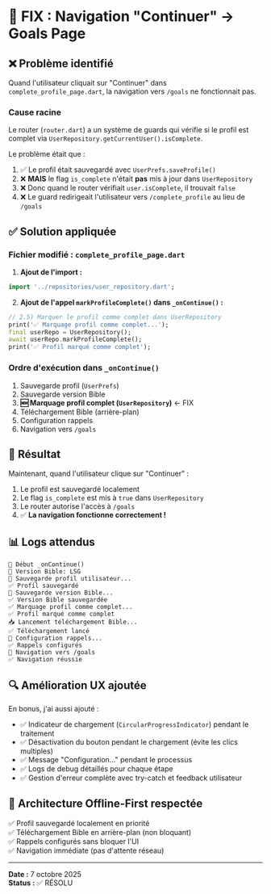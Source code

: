 # 🎯 FIX : Navigation "Continuer" → Goals Page

## ❌ Problème identifié

Quand l'utilisateur cliquait sur "Continuer" dans `complete_profile_page.dart`, la navigation vers `/goals` ne fonctionnait pas.

### Cause racine

Le router (`router.dart`) a un système de guards qui vérifie si le profil est complet via `UserRepository.getCurrentUser().isComplete`.

Le problème était que :
1. ✅ Le profil était sauvegardé avec `UserPrefs.saveProfile()`
2. ❌ **MAIS** le flag `is_complete` n'était **pas** mis à jour dans `UserRepository`
3. ❌ Donc quand le router vérifiait `user.isComplete`, il trouvait `false`
4. ❌ Le guard redirigeait l'utilisateur vers `/complete_profile` au lieu de `/goals`

## ✅ Solution appliquée

### Fichier modifié : `complete_profile_page.dart`

1. **Ajout de l'import :**
```dart
import '../repositories/user_repository.dart';
```

2. **Ajout de l'appel `markProfileComplete()` dans `_onContinue()` :**
```dart
// 2.5) Marquer le profil comme complet dans UserRepository
print('✅ Marquage profil comme complet...');
final userRepo = UserRepository();
await userRepo.markProfileComplete();
print('✅ Profil marqué comme complet');
```

### Ordre d'exécution dans `_onContinue()`

1. Sauvegarde profil (`UserPrefs`)
2. Sauvegarde version Bible
3. **🆕 Marquage profil complet (`UserRepository`)** ← FIX
4. Téléchargement Bible (arrière-plan)
5. Configuration rappels
6. Navigation vers `/goals`

## 🎊 Résultat

Maintenant, quand l'utilisateur clique sur "Continuer" :
1. Le profil est sauvegardé localement
2. Le flag `is_complete` est mis à `true` dans `UserRepository`
3. Le router autorise l'accès à `/goals`
4. ✅ **La navigation fonctionne correctement !**

## 📊 Logs attendus

```
🔄 Début _onContinue()
📖 Version Bible: LSG
💾 Sauvegarde profil utilisateur...
✅ Profil sauvegardé
📖 Sauvegarde version Bible...
✅ Version Bible sauvegardée
✅ Marquage profil comme complet...
✅ Profil marqué comme complet
📥 Lancement téléchargement Bible...
✅ Téléchargement lancé
🔔 Configuration rappels...
✅ Rappels configurés
🧭 Navigation vers /goals
✅ Navigation réussie
```

## 🔍 Amélioration UX ajoutée

En bonus, j'ai aussi ajouté :
- ✅ Indicateur de chargement (`CircularProgressIndicator`) pendant le traitement
- ✅ Désactivation du bouton pendant le chargement (évite les clics multiples)
- ✅ Message "Configuration..." pendant le processus
- ✅ Logs de debug détaillés pour chaque étape
- ✅ Gestion d'erreur complète avec try-catch et feedback utilisateur

## 📝 Architecture Offline-First respectée

✅ Profil sauvegardé localement en priorité  
✅ Téléchargement Bible en arrière-plan (non bloquant)  
✅ Rappels configurés sans bloquer l'UI  
✅ Navigation immédiate (pas d'attente réseau)  

---

**Date :** 7 octobre 2025  
**Status :** ✅ RÉSOLU

